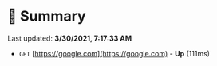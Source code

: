 # 📖 Summary
Last updated: **3/30/2021, 7:17:33 AM**

- `GET` [https://google.com](https://google.com) - **Up** (111ms)
